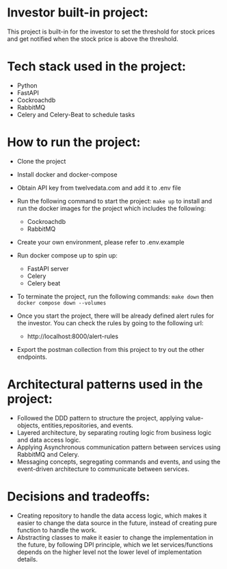 # Investor built-in project: 
This project is built-in for the investor to set the threshold for stock prices and get notified when the stock price is above the threshold.

# Tech stack used in the project:
- Python
- FastAPI
- Cockroachdb
- RabbitMQ
-  Celery and Celery-Beat to schedule tasks

# How to run the project:
- Clone the project
- Install docker and docker-compose
- Obtain API key from twelvedata.com and add it to .env file
- Run the following command to start the project:
``` make up ``` to install and run the docker images for the project which includes the following:
  - Cockroachdb
  - RabbitMQ
  
- Create your own environment, please refer to .env.example
- Run docker compose up to spin up:
  - FastAPI server
  - Celery
  - Celery beat 
- To terminate the project, run the following commands:
``` make down ``` then ```docker compose down --volumes```

- Once you start the project, there will be already defined alert rules for the investor. You can check the rules by going to the following url:
  - http://localhost:8000/alert-rules
- Export the postman collection from this project to try out the other endpoints.

# Architectural patterns used in the project:
  - Followed the DDD pattern to structure the project, applying value-objects, entities,repositories, and events.
  - Layered architecture, by separating routing logic from business logic and data access logic.
  - Applying Asynchronous communication pattern between services using RabbitMQ and Celery.
  - Messaging concepts, segregating commands and events, and using the event-driven architecture to communicate between services.

# Decisions and tradeoffs:
- Creating repository to handle the data access logic, which makes it easier to change the data source in the future, instead of creating pure function to handle the work.
- Abstracting classes to make it easier to change the implementation in the future, by following DPI principle, which we let services/functions depends on the higher level not the lower level of implementation details.


